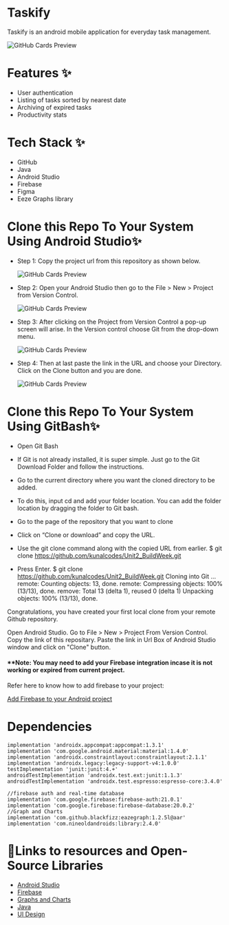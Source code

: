 # Taskify

Taskify is an android mobile application for everyday task management.



 ![GitHub Cards Preview](https://github.com/kunalcodes/Unit2_BuildWeek/blob/main/Taskify/app/src/main/res/drawable/taskify_project_image.jpg)



# Features ✨
* User authentication
* Listing of tasks sorted by nearest date
* Archiving of expired tasks
* Productivity stats



<!-- 
# Links 
* Blog-Post :-  -->

# Tech Stack ✨

* GitHub
* Java
* Android Studio
* Firebase
* Figma
* Eeze Graphs library


# Clone this Repo To Your System Using Android Studio✨

* Step 1: Copy the project url from this repository as shown below.


  ![GitHub Cards Preview](https://media.geeksforgeeks.org/wp-content/uploads/20201103234355/Clone1.png)
  
  
* Step 2: Open your Android Studio then go to the File > New > Project from Version Control.


  ![GitHub Cards Preview](https://media.geeksforgeeks.org/wp-content/uploads/20201103235112/Clone2.png)
  
  
* Step 3: After clicking on the Project from Version Control a pop-up screen will arise. In the Version control choose Git from the drop-down menu.


  ![GitHub Cards Preview](https://media.geeksforgeeks.org/wp-content/uploads/20201103235114/Clone3.png)
  
  
* Step 4: Then at last paste the link in the URL and choose your Directory. Click on the Clone button and you are done.


  ![GitHub Cards Preview](https://media.geeksforgeeks.org/wp-content/uploads/20201103235115/Clone4.png)
  

# Clone this Repo To Your System Using GitBash✨

* Open Git Bash

* If Git is not already installed, it is super simple. Just go to the Git Download Folder and follow the instructions.

* Go to the current directory where you want the cloned directory to be added.

* To do this, input cd and add your folder location. You can add the folder location by dragging the folder to Git bash.

* Go to the page of the repository that you want to clone

* Click on “Clone or download” and copy the URL.

* Use the git clone command along with the copied URL from earlier. $ git clone https://github.com/kunalcodes/Unit2_BuildWeek.git

* Press Enter. $ git clone https://github.com/kunalcodes/Unit2_BuildWeek.git Cloning into Git … remote: Counting objects: 13, done. remote: Compressing objects: 100% (13/13), done. remove: Total 13 (delta 1), reused 0 (delta 1) Unpacking objects: 100% (13/13), done.

Congratulations, you have created your first local clone from your remote Github repository.

Open Android Studio. Go to File > New > Project From Version Control. Copy the link of this repositary. Paste the link in Url Box of Android Studio window and click on "Clone" button.

 #### **Note: You may need to add your Firebase integration incase it is not working or expired from current project.
 
 Refer here to know how to add firebase to your project:

 [Add Firebase to your Android project](https://firebase.google.com/docs/android/setup)


# Dependencies 

    implementation 'androidx.appcompat:appcompat:1.3.1'
    implementation 'com.google.android.material:material:1.4.0'
    implementation 'androidx.constraintlayout:constraintlayout:2.1.1'
    implementation 'androidx.legacy:legacy-support-v4:1.0.0'
    testImplementation 'junit:junit:4.+'
    androidTestImplementation 'androidx.test.ext:junit:1.1.3'
    androidTestImplementation 'androidx.test.espresso:espresso-core:3.4.0'

    //firebase auth and real-time database
    implementation 'com.google.firebase:firebase-auth:21.0.1'
    implementation 'com.google.firebase:firebase-database:20.0.2'
    //Graph and Charts
    implementation 'com.github.blackfizz:eazegraph:1.2.5l@aar'
    implementation 'com.nineoldandroids:library:2.4.0'
<!-- 
# Lessons Learnt📚 -->

# 🔗Links to resources and Open-Source Libraries


* [Android Studio](https://developer.android.com/studio?gclsrc=aw.ds&gclid=EAIaIQobChMI3MPrr7bC9AIVEA4rCh1cBA5PEAAYASAAEgJR7_D_BwE)
* [Firebase](https://firebase.google.com/docs/auth)
* [Graphs and Charts](https://github.com/blackfizz/EazeGraph)
* [Java](https://www.oracle.com/java/technologies/downloads/)
* [UI Design](https://www.figma.com/file/u1s7eOznRSbGTGY5kEs2tz/Task-Management-App)
